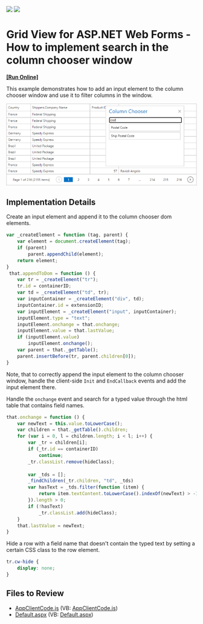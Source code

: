 <!-- default badges list -->
[![](https://img.shields.io/badge/Open_in_DevExpress_Support_Center-FF7200?style=flat-square&logo=DevExpress&logoColor=white)](https://supportcenter.devexpress.com/ticket/details/T591169)
[![](https://img.shields.io/badge/📖_How_to_use_DevExpress_Examples-e9f6fc?style=flat-square)](https://docs.devexpress.com/GeneralInformation/403183)
<!-- default badges end -->

# Grid View for ASP.NET Web Forms - How to implement search in the column chooser window
<!-- run online -->
**[[Run Online]](https://codecentral.devexpress.com/t591169/)**
<!-- run online end -->

This example demonstrates how to add an input element to the column chooser window and use it to filter columns in the window.
	
![](grid-with-column-chooser.png)

## Implementation Details

Create an input element and append it to the column chooser dom elements.

```js
var _createElement = function (tag, parent) {
	var element = document.createElement(tag);
	if (parent)
		parent.appendChild(element);
	return element;
}
 that.appendToDom = function () {
	var tr = _createElement("tr");
	tr.id = containerID;
	var td = _createElement("td", tr);
	var inputContainer = _createElement("div", td);
	inputContainer.id = extensionID;
 	var inputElement = _createElement("input", inputContainer);
	inputElement.type = "text";
	inputElement.onchange = that.onchange;
	inputElement.value = that.lastValue;
	if (inputElement.value)
		inputElement.onchange();
 	var parent = that._getTable();
	parent.insertBefore(tr, parent.children[0]);
}
```

Note, that to correctly append the input element to the column chooser window, handle the client-side `Init` and `EndCallback` events and add the input element there.

Handle the `onchange` event and search for a typed value through the html table that contains field names.

```js
that.onchange = function () {
	var newText = this.value.toLowerCase();
	var children = that._getTable().children;
	for (var i = 0, l = children.length; i < l; i++) {
		var _tr = children[i];
		if (_tr.id == containerID)
			continue;
		_tr.classList.remove(hideClass);
		
		var _tds = [];
		_findChildren(_tr.children, "td", _tds)
 		var hasText = _tds.filter(function (item) {
			return item.textContent.toLowerCase().indexOf(newText) > -1
		}).length > 0;
		if (!hasText)
			_tr.classList.add(hideClass);
	}
	that.lastValue = newText;
}
```

Hide a row with a field name that doesn't contain the typed text by setting a certain CSS class to the row element.


```css
tr.cw-hide {
	display: none;
}
```

## Files to Review

* [AppClientCode.js](./CS/AppClientCode.js) (VB: [AppClientCode.js](./VB/AppClientCode.js))
* [Default.aspx](./CS/Default.aspx) (VB: [Default.aspx](./VB/Default.aspx))
